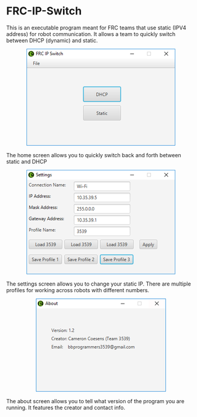 # FRC-IP-Switch
This is an executable program meant for FRC teams that use static (IPV4 address) for robot communication. It allows a team to quickly switch between DHCP (dynamic) and static. 
<p align="center">
  <img width="396" height="258" src="Images/Home.PNG">
</p>
The home screen allows you to quickly switch back and forth between static and DHCP

<p align="center">
  <img width="396" height="278" src="Images/Settings.PNG">
</p>
The settings screen allows you to change your static IP. There are multiple profiles for working across robots with different numbers.

<p align="center">
  <img width="346" height="248" src="Images/About.PNG">
</p>
The about screen allows you to tell what version of the program you are running. It features the creator and contact info.


